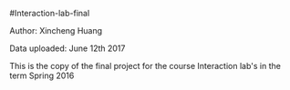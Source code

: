 #Interaction-lab-final

Author: Xincheng Huang

Data uploaded: June 12th 2017

This is the copy of the final project for the course Interaction lab's in the term Spring 2016


